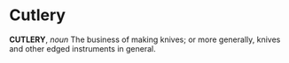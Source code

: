 # Cutlery

**CUTLERY**, _noun_ The business of making knives; or more generally, knives and other edged instruments in general.